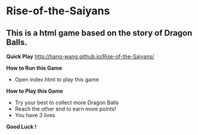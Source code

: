 # Rise-of-the-Saiyans
## This is a html game based on the story of Dragon Balls.
**Quick Play**
http://hang-wang.github.io/Rise-of-the-Saiyans/

**How to Run this Game**
- Open index.html to play this game

**How to Play this Game**

- Try your best to collect more Dragon Balls
- Reach the other end to earn more points!
- You have 3 lives



**Good Luck !**
